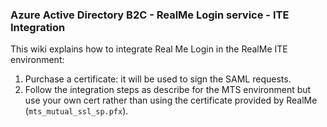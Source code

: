 ### Azure Active Directory B2C - RealMe Login service - ITE Integration

This wiki explains how to integrate Real Me Login in the RealMe ITE environment:

1. Purchase a certificate: it will be used to sign the SAML requests.
2. Follow the integration steps as describe for the MTS environment but use your own cert rather than using the certificate provided by RealMe (`mts_mutual_ssl_sp.pfx`).
